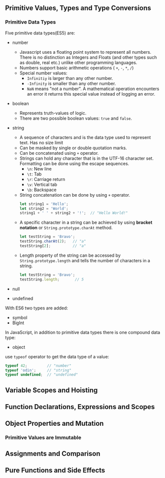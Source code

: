 ## Primitive Values, Types and Type Conversions
### Primitive Data Types
Five primitive data types(ES5) are:
* number
  * Javascript uses a floating point system to represent all numbers. There is no distinction as Integers and Floats (and other types such as double, real etc.) unlike other programming languages. 
  * Numbers support basic arithmetic operations ( `+`, `-`, `*`, `/`) 
  * Special number values:
    * `Infinitiy` is larger than any other number.
    * `-Infinity` is smaller than any other number.
    * `NaN` means "not a number". A mathematical operation encounters an error it returns this special value instead of logging an error.
    
* boolean
  * Represents truth-values of logic.
  * There are two possible boolean values: `true` and `false`.

* string
  * A sequence of characters and is the data type used to represent text. Has no size limit
  * Can be masked by single or double quotation marks.
  * Can be concatenated using `+` operator.
  * Strings can hold any character that is in the UTF-16 character set. Formatting can be done using the escape sequences.
    * `\n`: New line
    * `\t`: Tab
    * `\r`: Carriage return
    * `\v`: Vertical tab
    * `\b`: Backspace
  * String concatenation can be done by using `+` operator.
    ```Javascript
    let string1 = 'Hello';
    let string2 = 'World';
    string1 + ' ' + string2 + '!';  // "Hello World!"
    ```
  * A specific character in a string can be achieved by using **bracket notation** or `String.prototype.charAt` method.
    ```Javascript
    let testString = 'Bravo';
    testString.charAt(2);   // "a"
    testString[2];          // "a"
    ```
  * Length property of the string can be accessed by `String.prototype.length` and tells the number of characters in a string.
    ```Javascript
    let testString = 'Bravo';
    testString.length;       // 5
    ```
* null
* undefined

With ES6 two types are added:
* symbol
* BigInt

In JavaScript, in addition to primitive data types there is one compound data type:
* object

use `typeof` operator to get the data type of a value:
```Javascript
typeof 42;         // "number"
typeof 'odin';     // "string"
typeof undefined;  // "undefined"
```






## Variable Scopes and Hoisting
## Function Declarations, Expressions and Scopes
## Object Properties and Mutation
### Primitive Values are Immutable

## Assignments and Comparison
## Pure Functions and Side Effects
